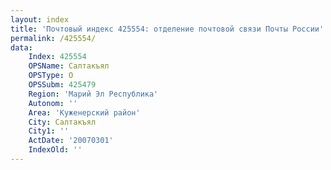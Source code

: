 ```yaml
---
layout: index
title: 'Почтовый индекс 425554: отделение почтовой связи Почты России'
permalink: /425554/
data:
    Index: 425554
    OPSName: Салтакъял
    OPSType: О
    OPSSubm: 425479
    Region: 'Марий Эл Республика'
    Autonom: ''
    Area: 'Куженерский район'
    City: Салтакъял
    City1: ''
    ActDate: '20070301'
    IndexOld: ''
---
```

